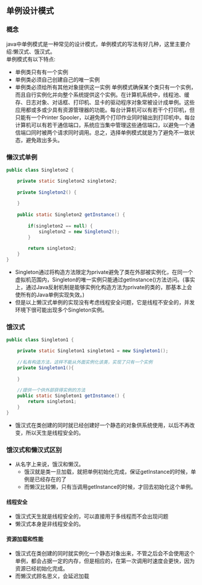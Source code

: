 ## 单例设计模式
### 概念
java中单例模式是一种常见的设计模式，单例模式的写法有好几种，这里主要介绍:懒汉式、饿汉式。  
单例模式有以下特点:
- 单例类只有有一个实例
- 单例类必须自己创建自己的唯一实例
- 单例类必须给所有其他对象提供这一实例
单例模式确保某个类只有一个实例，而且自行实例化并向整个系统提供这个实例。在计算机系统中，线程池、缓存、日志对象、对话框、打印机、显卡的驱动程序对象常被设计成单例。这些应用都或多或少具有资源管理器的功能。每台计算机可以有若干个打印机，但只能有一个Printer Spooler，以避免两个打印作业同时输出到打印机中。每台计算机可以有若干通信端口，系统应当集中管理这些通信端口，以避免一个通信端口同时被两个请求同时调用。总之，选择单例模式就是为了避免不一致状态，避免政出多头。  
### 懒汉式单例
```java
public class Singleton2 {

	private static Singleton2 singleton2;
	
	private Singleton2() {
		
	}
	
	public static Singleton2 getInstance() {
		
		if(singleton2 == null) {
			singleton2 = new Singleton2();
		}
		
		return singleton2;
	}
}
```
- Singleton通过将构造方法限定为private避免了类在外部被实例化，在同一个虚拟机范围内，Singleton的唯一实例只能通过getInstance()方法访问。(事实上，通过Java反射机制是能够实例化构造方法为private的类的，那基本上会使所有的Java单例实现失效。)  
- 但是以上懒汉式单例的实现没有考虑线程安全问题，它是线程不安全的，并发环境下很可能出现多个Singleton实例。  
### 饿汉式
```java
public class Singleton1 {

	private static Singleton1 singleton1 = new Singleton1();
	
	//私有构造方法，这样不能从外面实例化该类，实现了只有一个实例
	private Singleton1(){
		
	}
	
	//提供一个供外部获得实例的方法
	public static Singleton1 getInstance() {
		return singleton1;
	}
}
```
- 饿汉式在类创建的同时就已经创建好一个静态的对象供系统使用，以后不再改变，所以天生是线程安全的。
### 饿汉式和懒汉式区别
- 从名字上来说，饿汉和懒汉。
    - 饿汉就是类一旦加载，就把单例初始化完成，保证getInstance的时候，单例是已经存在的了
    - 而懒汉比较懒，只有当调用getInstance的时候，才回去初始化这个单例。
#### 线程安全
- 饿汉式天生就是线程安全的，可以直接用于多线程而不会出现问题
- 懒汉式本身是非线程安全的。
#### 资源加载和性能
- 饿汉式在类创建的同时就实例化一个静态对象出来，不管之后会不会使用这个单例，都会占据一定的内存，但是相应的，在第一次调用时速度会更快，因为资源已经初始化完成。
- 而懒汉式顾名思义，会延迟加载
